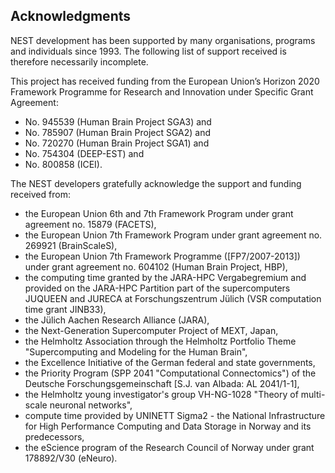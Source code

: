Acknowledgments
---------------

NEST development has been supported by many organisations, programs and 
individuals since 1993. The following list of support received is therefore 
necessarily incomplete.

This project has received funding from the European Union’s Horizon 2020 
Framework Programme for Research and Innovation under Specific Grant Agreement:
- No. 945539 (Human Brain Project SGA3) and
- No. 785907 (Human Brain Project SGA2) and
- No. 720270 (Human Brain Project SGA1) and
- No. 754304 (DEEP-EST) and
- No. 800858 (ICEI).

The NEST developers gratefully acknowledge the support and funding received 
from:
- the European Union 6th and 7th Framework Program under grant agreement no.
  15879 (FACETS),
- the European Union 7th Framework Program under grant agreement no. 269921
  (BrainScaleS),
- the European Union 7th Framework Programme ([FP7/2007-2013]) under grant
  agreement no. 604102 (Human Brain Project, HBP),
- the computing time granted by the JARA-HPC Vergabegremium and provided on the
  JARA-HPC Partition part of the supercomputers JUQUEEN and JURECA at
  Forschungszentrum Jülich (VSR computation time grant JINB33),
- the Jülich Aachen Research Alliance (JARA),
- the Next-Generation Supercomputer Project of MEXT, Japan,
- the Helmholtz Association through the Helmholtz Portfolio Theme
  "Supercomputing and Modeling for the Human Brain",
- the Excellence Initiative of the German federal and state governments,
- the Priority Program (SPP 2041 "Computational Connectomics") of the Deutsche
  Forschungsgemeinschaft [S.J. van Albada: AL 2041/1-1],
- the Helmholtz young investigator's group VH-NG-1028 "Theory of multi-scale
  neuronal networks",
- compute time provided by UNINETT Sigma2 - the National Infrastructure for
  High Performance Computing and Data Storage in Norway and its predecessors,
- the eScience program of the Research Council of Norway under grant 178892/V30
  (eNeuro).
